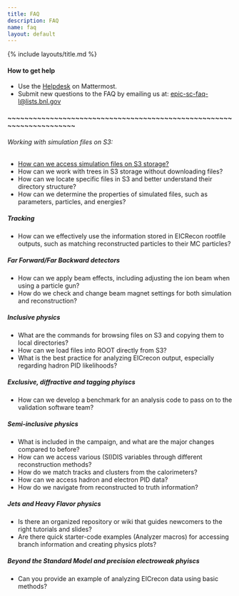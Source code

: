 ```yaml
---
title: FAQ
description: FAQ
name: faq
layout: default
---
```


{% include layouts/title.md %}

#### How to get help
* Use the [Helpdesk](https://eic.cloud.mattermost.com/main/channels/helpdesk) on Mattermost.
* Submit new questions to the FAQ by emailing us at: epic-sc-faq-l@lists.bnl.gov 

#### ~~~~~~~~~~~~~~~~~~~~~~~~~~~~~~~~~~~~~~~~~~~~~~~~~~~~~~~~~~~~~~~~~~~~~

###### Working with simulation files on S3:

* [How can we access simulation files on S3 storage?](https://doc.athena-eic.org/en/latest/howto/s3_file_storage.html)
* How can we work with trees in S3 storage without downloading files?
* How can we locate specific files in S3 and better understand their directory structure?
* How can we determine the properties of simulated files, such as parameters, particles, and energies?

##### Tracking

* How can we effectively use the information stored in EICRecon rootfile outputs, such as matching reconstructed particles to their MC particles?

##### Far Forward/Far Backward detectors

* How can we apply beam effects, including adjusting the ion beam when using a particle gun?
* How do we check and change beam magnet settings for both simulation and reconstruction?


##### Inclusive physics

* What are the commands for browsing files on S3 and copying them to local directories?
* How can we load files into ROOT directly from S3?
* What is the best practice for analyzing EICrecon output, especially regarding hadron PID likelihoods?


##### Exclusive, diffractive and tagging phyiscs

* How can we develop a benchmark for an analysis code to pass on to the validation software team?

##### Semi-inclusive physics

* What is included in the campaign, and what are the major changes compared to before?
* How can we access various (SI)DIS variables through different reconstruction methods?
* How do we match tracks and clusters from the calorimeters?
* How can we access hadron and electron PID data?
* How do we navigate from reconstructed to truth information?


##### Jets and Heavy Flavor physics

* Is there an organized repository or wiki that guides newcomers to the right tutorials and slides?
* Are there quick starter-code examples (Analyzer macros) for accessing branch information and creating physics plots?

##### Beyond the Standard Model and precision electroweak phyiscs

* Can you provide an example of analyzing EICrecon data using basic methods?

